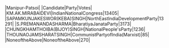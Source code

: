  
|Manipur-Patsoi|
|Candidate|Party|Votes|
|KM.AK.MIRABAIDEVI|IndianNationalCongress|13405|
|SAPAMKUNJAKESWOR(KEBA)SINGH|NorthEastIndiaDevelopmentParty|13291|
|S.PREMANANDASHARMA|BharatiyaJanataParty|3173|
|CHUNGKHAMTHOIBA(BIJOY)SINGH|NationalPeople'sParty|1236|
|THOUNAOJAMSHARATSINGH|CommunistPartyofIndia(Marxist)|85|
|NoneoftheAbove|NoneoftheAbove|270|
